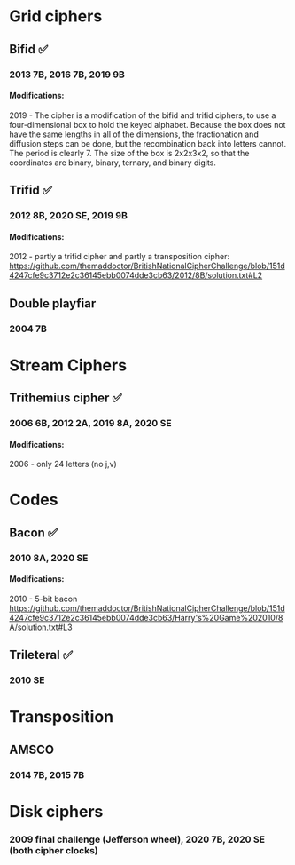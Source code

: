 

# Grid ciphers 

## Bifid ✅

### 2013 7B, 2016 7B, 2019 9B 
#### Modifications: 
2019 - The cipher is a modification of the bifid and trifid ciphers, to use
a four-dimensional box to hold the keyed alphabet. Because the box
does not have the same lengths in all of the dimensions, the fractionation
and diffusion steps can be done, but the recombination back into letters
cannot. The period is clearly 7. The size of the box is 2x2x3x2, so
that the coordinates are binary, binary, ternary, and binary digits.

## Trifid ✅
### 2012 8B, 2020 SE, 2019 9B 
#### Modifications: 
2012 - partly a trifid cipher and partly a transposition cipher: https://github.com/themaddoctor/BritishNationalCipherChallenge/blob/151d4247cfe9c3712e2c36145ebb0074dde3cb63/2012/8B/solution.txt#L2

## Double playfiar 
### 2004 7B


# Stream Ciphers 
## Trithemius cipher ✅
### 2006 6B, 2012 2A, 2019 8A, 2020 SE
#### Modifications: 
2006 - only 24 letters (no j,v)

# Codes 

## Bacon ✅
### 2010 8A, 2020 SE
#### Modifications: 
2010 - 5-bit bacon https://github.com/themaddoctor/BritishNationalCipherChallenge/blob/151d4247cfe9c3712e2c36145ebb0074dde3cb63/Harry's%20Game%202010/8A/solution.txt#L3

## Trileteral ✅
### 2010 SE 

# Transposition 
## AMSCO 
### 2014 7B, 2015 7B

# Disk ciphers
### 2009 final challenge (Jefferson wheel), 2020 7B, 2020 SE (both cipher clocks)

